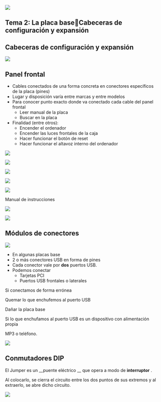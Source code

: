 ![](img/U29_-_Cabeceras_de_conexi%C3%B3n_y_expansi%C3%B3n_%28panel_frontal%290.png)

## Tema 2: La placa baseCabeceras de configuración y expansión

## Cabeceras de configuración y expansión

![](img/U29_-_Cabeceras_de_conexi%C3%B3n_y_expansi%C3%B3n_%28panel_frontal%291.png)

## Panel frontal

* Cables conectados de una forma concreta en conectores específicos de la placa \(pines\)
* Lugar y disposición varía entre marcas y entre modelos
* Para conocer punto exacto donde va conectado cada cable del panel frontal
  * Leer manual de la placa
  * Buscar en la placa
* Finalidad \(entre otros\):
  * Encender el ordenador
  * Encender las luces frontales de la caja
  * Hacer funcionar el botón de reset
  * Hacer funcionar el altavoz interno del ordenador

![](img/U29_-_Cabeceras_de_conexi%C3%B3n_y_expansi%C3%B3n_%28panel_frontal%292.png)

![](img/U29_-_Cabeceras_de_conexi%C3%B3n_y_expansi%C3%B3n_%28panel_frontal%293.png)

![](img/U29_-_Cabeceras_de_conexi%C3%B3n_y_expansi%C3%B3n_%28panel_frontal%294.png)

![](img/U29_-_Cabeceras_de_conexi%C3%B3n_y_expansi%C3%B3n_%28panel_frontal%295.png)

![](img/U29_-_Cabeceras_de_conexi%C3%B3n_y_expansi%C3%B3n_%28panel_frontal%296.png)

Manual de instrucciones

![](img/U29_-_Cabeceras_de_conexi%C3%B3n_y_expansi%C3%B3n_%28panel_frontal%297.png)

![](img/U29_-_Cabeceras_de_conexi%C3%B3n_y_expansi%C3%B3n_%28panel_frontal%298.png)

## Módulos de conectores

![](img/U29_-_Cabeceras_de_conexi%C3%B3n_y_expansi%C3%B3n_%28panel_frontal%299.png)

* En algunas placas base
* 2 o más conectores USB en forma de pines
* Cada conector vale por  __dos__  puertos USB\.
* Podemos conectar
  * Tarjetas PCI
  * Puertos USB frontales o laterales

Si conectamos de forma errónea

Quemar lo que enchufemos al puerto USB

Dañar la placa base

Si lo que enchufamos al puerto USB es un dispositivo con alimentación propia

MP3 o teléfono\.

![](img/U29_-_Cabeceras_de_conexi%C3%B3n_y_expansi%C3%B3n_%28panel_frontal%2910.jpg)

## Conmutadores DIP

El Jumper es un  __puente eléctrico __ que opera a modo de  __interruptor__ \.

Al colocarlo, se cierra el circuito entre los dos puntos de sus extremos y al extraerlo, se abre dicho circuito\.

![](img/U29_-_Cabeceras_de_conexi%C3%B3n_y_expansi%C3%B3n_%28panel_frontal%2911.png)

